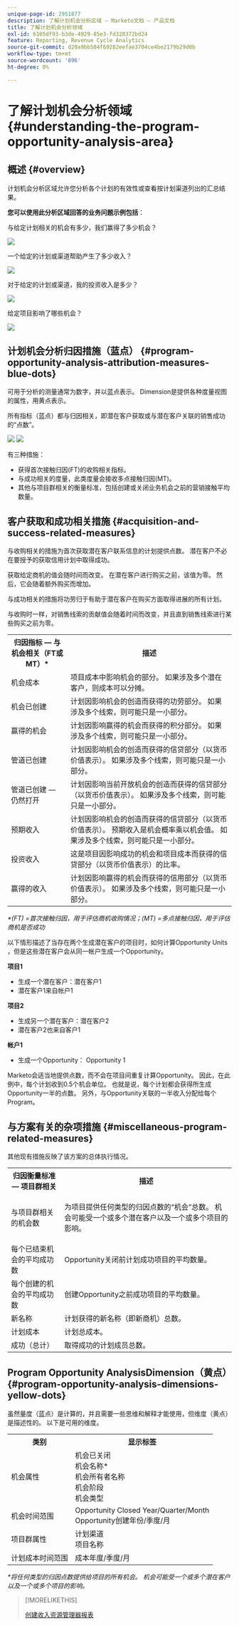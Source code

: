 ```yaml
---
unique-page-id: 2951877
description: 了解计划机会分析区域 — Marketo文档 — 产品文档
title: 了解计划机会分析领域
exl-id: 6105df93-b3de-4929-85e3-fd328372bd24
feature: Reporting, Revenue Cycle Analytics
source-git-commit: d20a9bb584f69282eefae3704ce4be2179b29d0b
workflow-type: tm+mt
source-wordcount: '896'
ht-degree: 0%

---
```


# 了解计划机会分析领域 {#understanding-the-program-opportunity-analysis-area}

## 概述 {#overview}

计划机会分析区域允许您分析各个计划的有效性或查看按计划渠道列出的汇总结果。

**您可以使用此分析区域回答的业务问题示例包括**：

与给定计划相关的机会有多少，我们赢得了多少机会？

![](assets/one-1.png)

一个给定的计划或渠道帮助产生了多少收入？

![](assets/two-1.png)

对于给定的计划或渠道，我的投资收入是多少？

![](assets/three-1.png)

给定项目影响了哪些机会？

![](assets/four-1.png)

## 计划机会分析归因措施（蓝点） {#program-opportunity-analysis-attribution-measures-blue-dots}

可用于分析的测量通常为数字，并以蓝点表示。 Dimension是提供各种度量视图的属性，用黄点表示。

所有指标（蓝点）都与归因相关，即潜在客户获取或与潜在客户关联的销售成功的“点数”。

![](assets/six.five.png) ![](assets/seven-1.png)

有三种措施：

* 获得首次接触归因(FT)的收购相关指标。
* 与成功相关的度量，此类度量会接收多点接触归因(MT)。
* 其他与项目群相关的衡量标准，包括创建或关闭业务机会之前的营销接触平均数量。

## 客户获取和成功相关措施 {#acquisition-and-success-related-measures}

与收购相关的措施为首次获取潜在客户联系信息的计划提供点数。 潜在客户不必在要授予的获取信用计划中取得成功。

获取给定商机的值会随时间而改变。 在潜在客户进行购买之前，该值为零。 然后，它会随着额外购买而增加。

与成功相关的措施将功劳归于有助于潜在客户在购买方面取得进展的所有计划。

与收购时一样，对销售线索的贡献值会随着时间而改变，并且直到销售线索进行某些购买之前为零。

<table> 
 <tbody> 
  <tr> 
   <th>归因指标 — 与机会相关（FT或MT）*</th> 
   <th>描述</th> 
  </tr> 
  <tr> 
   <td>机会成本</td> 
   <td>项目成本中影响机会的部分。 如果涉及多个潜在客户，则成本可以分摊。</td> 
  </tr> 
  <tr> 
   <td>机会已创建</td> 
   <td>计划因影响机会的创造而获得的功劳部分。 如果涉及多个线索，则可能只是一小部分。</td> 
  </tr> 
  <tr> 
   <td>赢得的机会</td> 
   <td>计划因影响赢得的机会而获得的积分部分。 如果涉及多个线索，则可能只是一小部分。</td> 
  </tr> 
  <tr> 
   <td>管道已创建</td> 
   <td>计划因影响机会的创造而获得的信贷部分（以货币价值表示）。 如果涉及多个线索，则可能只是一小部分。</td> 
  </tr> 
  <tr> 
   <td>管道已创建 — 仍然打开</td> 
   <td>计划因影响当前开放机会的创造而获得的信贷部分（以货币价值表示）。 如果涉及多个线索，则可能只是一小部分。</td> 
  </tr> 
  <tr> 
   <td>预期收入</td> 
   <td>计划因影响机会的创造而获得的信贷部分（以货币价值表示）。 预期收入是机会概率乘以机会值。 如果涉及多个线索，则可能只是一小部分。</td> 
  </tr> 
  <tr> 
   <td>投资收入</td> 
   <td>这是项目因影响成功的机会和项目成本而获得的信贷部分（以货币价值表示）的比率。</td> 
  </tr> 
  <tr> 
   <td>赢得的收入</td> 
   <td>计划因影响赢得的机会而获得的信用部分（以货币价值表示）。 如果涉及多个线索，则可能只是一小部分。</td> 
  </tr> 
 </tbody> 
</table>

_&#42;(FT) =首次接触归因，用于评估商机收购情况；(MT) =多点接触归因，用于评估商机是否成功_

以下情形描述了当存在两个生成潜在客户的项目时，如何计算Opportunity Units ，但是这些潜在客户会从同一帐户生成一个Opportunity。

**项目1**

* 生成一个潜在客户：潜在客户1
* 潜在客户1来自帐户1

**项目2**

* 生成另一个潜在客户：潜在客户2
* 潜在客户2也来自客户1

**帐户1**

* 生成一个Opportunity： Opportunity 1

Marketo会适当地提供点数，而不会在项目间重复计算Opportunity。 因此，在此例中，每个计划收到0.5个机会单位。 也就是说，每个计划都会获得所生成Opportunity一半的点数。 另外，与Opportunity关联的一半收入分配给每个Program。

## 与方案有关的杂项措施 {#miscellaneous-program-related-measures}

其他现有措施反映了该方案的总体执行情况。

<table> 
 <tbody> 
  <tr> 
   <th>归因衡量标准 — 项目群相关</th> 
   <th>描述</th> 
  </tr> 
  <tr> 
   <td>与项目群相关的机会数</td> 
   <td><p>为项目提供任何类型的归因点数的“机会”总数。 机会可能受一个或多个潜在客户以及一个或多个项目的影响。</p></td> 
  </tr> 
  <tr> 
   <td>每个已结束机会的平均成功数</td> 
   <td>Opportunity关闭前计划成功项目的平均数量。 <br></td> 
  </tr> 
  <tr> 
   <td>每个创建的机会的平均成功数</td> 
   <td>创建Opportunity之前成功项目的平均数量。</td> 
  </tr> 
  <tr> 
   <td>新名称</td> 
   <td>计划获得的新名称（即新商机）总数。</td> 
  </tr> 
  <tr> 
   <td>计划成本</td> 
   <td>计划总成本。</td> 
  </tr> 
  <tr> 
   <td>成功（总计）</td> 
   <td>取得成功的计划成员总数。</td> 
  </tr> 
 </tbody> 
</table>

## Program Opportunity AnalysisDimension（黄点） {#program-opportunity-analysis-dimensions-yellow-dots}

虽然量度（蓝点）是计算的，并且需要一些思维和解释才能使用，但维度（黄点）是描述性的。 以下是可用的维度。

<table> 
 <tbody> 
  <tr> 
   <th>类别</th> 
   <th>显示标签</th> 
  </tr> 
  <tr> 
   <td>机会属性</td> 
   <td>机会已关闭<br>机会名称*<br>机会所有者名称<br>机会阶段<br>机会类型</td> 
  </tr> 
  <tr> 
   <td>机会时间范围</td> 
   <td>Opportunity Closed Year/Quarter/Month<br>Opportunity创建年份/季度/月</td> 
  </tr> 
  <tr> 
   <td>项目群属性</td> 
   <td>计划渠道<br>项目名称</td> 
  </tr> 
  <tr> 
   <td>计划成本时间范围</td> 
   <td>成本年度/季度/月</td> 
  </tr> 
 </tbody> 
</table>

*&#42;将任何类型的归因点数提供给项目的所有机会。 机会可能受一个或多个潜在客户以及一个或多个项目的影响。*

>[!MORELIKETHIS]
>
>[创建收入资源管理器报表](/help/marketo/product-docs/reporting/revenue-cycle-analytics/revenue-explorer/create-a-revenue-explorer-report.md)
